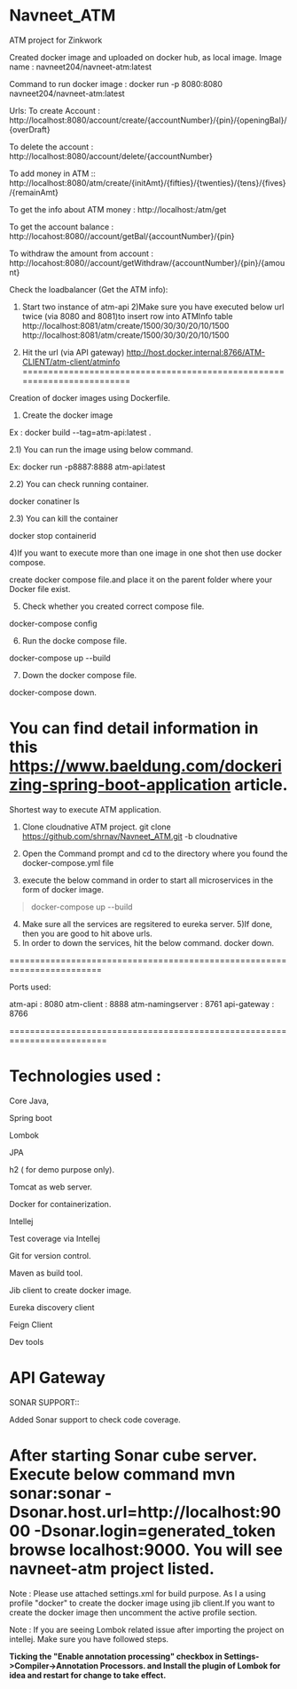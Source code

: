# Navneet_ATM
ATM project for Zinkwork

Created docker image and uploaded on docker hub, as local image.
Image name : navneet204/navneet-atm:latest

Command to run docker image : docker run -p 8080:8080 navneet204/navneet-atm:latest

Urls:
To create Account : http://localhost:8080/account/create/{accountNumber}/{pin}/{openingBal}/{overDraft}

To delete the account : http://localhost:8080/account/delete/{accountNumber}

To add money in ATM :: http://localhost:8080/atm/create/{initAmt}/{fifties}/{twenties}/{tens}/{fives}/{remainAmt}

To get the info about ATM money : http://localhost:/atm/get

To get the account balance : http://locahost:8080//account/getBal/{accountNumber}/{pin}

To withdraw the amount from account : http://locahost:8080//account/getWithdraw/{accountNumber}/{pin}/{amount} 

Check the loadbalancer (Get the ATM info):

1) Start two instance of atm-api
2)Make sure you have executed below url twice (via 8080 and 8081)to insert row into ATMInfo table
http://localhost:8081/atm/create/1500/30/30/20/10/1500
http://localhost:8081/atm/create/1500/30/30/20/10/1500

3) Hit the url (via API gateway) http://host.docker.internal:8766/ATM-CLIENT/atm-client/atminfo
========================================================================

Creation of docker images using Dockerfile.

1) Create the docker image

Ex : docker build --tag=atm-api:latest .

2.1) You can run the image using below command.

Ex: docker run -p8887:8888 atm-api:latest

2.2) You can check running container.

docker conatiner ls

2.3) You can kill the container

docker stop containerid

4)If you want to execute more than one image in one shot then use docker compose.

create docker compose file.and place it on the parent folder where your Docker file exist.

5) Check whether you created correct compose file.

docker-compose config

6) Run the docke compose file.

docker-compose up --build

7) Down the docker compose file.

docker-compose down.

You can find detail information in this https://www.baeldung.com/dockerizing-spring-boot-application article.
=================================================================================
Shortest way to execute ATM application.

1) Clone cloudnative ATM project.
git clone https://github.com/shrnav/Navneet_ATM.git -b cloudnative 

2) Open the Command prompt and cd to the directory where you found the docker-compose.yml file
3) execute the below command in order to start all microservices in the form of docker image.
> docker-compose up --build

4) Make sure all the services are regsitered to eureka server.
5)If done, then you are good to hit above urls.
5) In order to down the services, hit the below command.
docker down.

========================================================================

Ports used:

atm-api : 8080
atm-client : 8888
atm-namingserver : 8761
api-gateway : 8766

=========================================================================

Technologies used :
=========================================
Core Java,

Spring boot

Lombok

JPA

h2 ( for demo purpose only).

Tomcat as web server.

Docker for containerization.

Intellej

Test coverage via Intellej

Git for version control.

Maven as build tool.

Jib client to create docker image.

Eureka discovery client

Feign Client

Dev tools

API Gateway
=================================================

SONAR SUPPORT::

Added Sonar support to check code coverage.

After starting Sonar cube server.
Execute below command 
mvn sonar:sonar -Dsonar.host.url=http://localhost:9000 -Dsonar.login=generated_token
browse localhost:9000. You will see navneet-atm project listed.
===================================================

Note : Please use attached settings.xml for build purpose. As I a using profile "docker" to create the docker image using jib client.If you want to create the docker image then uncomment the active profile section.

Note : If you are seeing Lombok related issue after importing the project on intellej. Make sure you have followed steps.

**Ticking the "Enable annotation processing" checkbox in Settings->Compiler->Annotation Processors.
and
Install the plugin of Lombok for idea and restart for change to take effect.**



